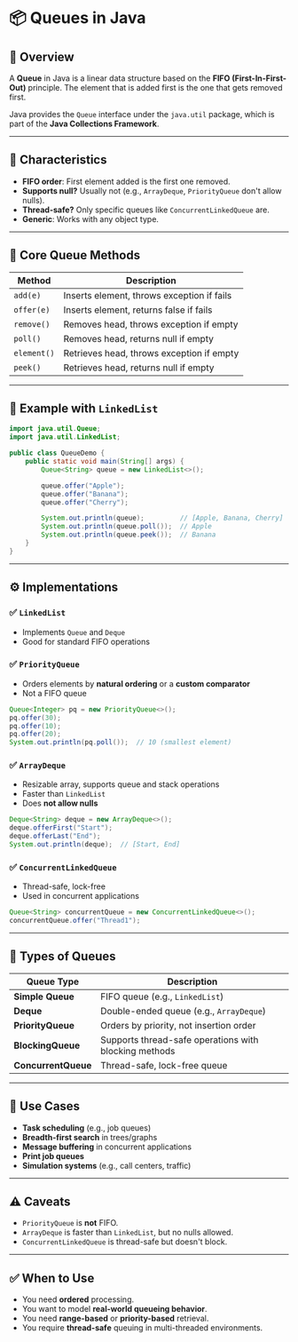 # 📦 Queues in Java

## 🚀 Overview

A **Queue** in Java is a linear data structure based on the **FIFO (First-In-First-Out)** principle. The element that is added first is the one that gets removed first.

Java provides the `Queue` interface under the `java.util` package, which is part of the **Java Collections Framework**.

---

## 🧱 Characteristics

* **FIFO order**: First element added is the first one removed.
* **Supports null?** Usually not (e.g., `ArrayDeque`, `PriorityQueue` don't allow nulls).
* **Thread-safe?** Only specific queues like `ConcurrentLinkedQueue` are.
* **Generic**: Works with any object type.

---

## 🔧 Core Queue Methods

| Method      | Description                                |
| ----------- | ------------------------------------------ |
| `add(e)`    | Inserts element, throws exception if fails |
| `offer(e)`  | Inserts element, returns false if fails    |
| `remove()`  | Removes head, throws exception if empty    |
| `poll()`    | Removes head, returns null if empty        |
| `element()` | Retrieves head, throws exception if empty  |
| `peek()`    | Retrieves head, returns null if empty      |

---

## 🧪 Example with `LinkedList`

```java
import java.util.Queue;
import java.util.LinkedList;

public class QueueDemo {
    public static void main(String[] args) {
        Queue<String> queue = new LinkedList<>();

        queue.offer("Apple");
        queue.offer("Banana");
        queue.offer("Cherry");

        System.out.println(queue);         // [Apple, Banana, Cherry]
        System.out.println(queue.poll());  // Apple
        System.out.println(queue.peek());  // Banana
    }
}
```

---

## ⚙️ Implementations

### ✅ `LinkedList`

* Implements `Queue` and `Deque`
* Good for standard FIFO operations

### ✅ `PriorityQueue`

* Orders elements by **natural ordering** or a **custom comparator**
* Not a FIFO queue

```java
Queue<Integer> pq = new PriorityQueue<>();
pq.offer(30);
pq.offer(10);
pq.offer(20);
System.out.println(pq.poll());  // 10 (smallest element)
```

### ✅ `ArrayDeque`

* Resizable array, supports queue and stack operations
* Faster than `LinkedList`
* Does **not allow nulls**

```java
Deque<String> deque = new ArrayDeque<>();
deque.offerFirst("Start");
deque.offerLast("End");
System.out.println(deque);  // [Start, End]
```

### ✅ `ConcurrentLinkedQueue`

* Thread-safe, lock-free
* Used in concurrent applications

```java
Queue<String> concurrentQueue = new ConcurrentLinkedQueue<>();
concurrentQueue.offer("Thread1");
```

---

## 🔁 Types of Queues

| Queue Type          | Description                                           |
| ------------------- | ----------------------------------------------------- |
| **Simple Queue**    | FIFO queue (e.g., `LinkedList`)                       |
| **Deque**           | Double-ended queue (e.g., `ArrayDeque`)               |
| **PriorityQueue**   | Orders by priority, not insertion order               |
| **BlockingQueue**   | Supports thread-safe operations with blocking methods |
| **ConcurrentQueue** | Thread-safe, lock-free queue                          |

---

## 🧠 Use Cases

* **Task scheduling** (e.g., job queues)
* **Breadth-first search** in trees/graphs
* **Message buffering** in concurrent applications
* **Print job queues**
* **Simulation systems** (e.g., call centers, traffic)

---

## ⚠️ Caveats

* `PriorityQueue` is **not** FIFO.
* `ArrayDeque` is faster than `LinkedList`, but no nulls allowed.
* `ConcurrentLinkedQueue` is thread-safe but doesn't block.

---

## ✅ When to Use

* You need **ordered** processing.
* You want to model **real-world queueing behavior**.
* You need **range-based** or **priority-based** retrieval.
* You require **thread-safe** queuing in multi-threaded environments.

